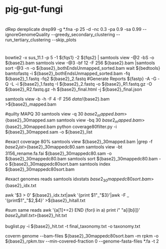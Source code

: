 # pig-gut-fungi

#
dRep dereplicate drep99 -g *.fna -p 25  -d  -nc 0.3 -pa 0.9 -sa 0.99 --ignoreGenomeQuality --greedy_secondary_clustering  --run_tertiary_clustering   --skip_plots

#


bowtie2 -x sus_11.1 -p 5  -1 ${fqs1} -2 ${fqs2} | samtools view -@2 -bS -o ${base2}.bam
samtools view -@3  -bf 12 -F 256 ${base2}.bam |samtools sort  -@3 -n  -o ${base2}_bothEndsUnmapped_sorted.bam
wait
${bedtools} bamtofastq -i ${base2}_bothEndsUnmapped_sorted.bam -fq ${base2}_1.fastq -fq2 ${base2}_2.fastq
#Generate Reports
${fastp} -A -G -Q -L -i ${base2}_1.fastq  -I ${base2}_2.fastq  -o ${base2}_R1.fastq.gz   -O ${base2}_R2.fastq.gz   -h ${base2}_final.html  -j ${base2}_final.json


samtools view -b -h -F 4 -F  256  ${data}/${base2}.bam >${base2}_mapped.bam

#quilty MAPQ 30
samtools view -q 30 ${base2}_mapped.bam >${base2}_30mapped.sam
samtools view -bq 30 ${base2}_mapped.bam >${base2}_30mapped.bam
python coverage80filter.py -i  ${base2}_30mapped.sam -o ${base2}_list

#exact coverage 80%
samtools view  ${base2}_30mapped.bam |grep -f  ${base2}_list >${base2}_30mappedc80.sam
samtools view -bt  3156_rename.fa.fai  ${base2}_30mappedc80.sam -o ${base2}_30mappedc80.bam
samtools sort ${base2}_30mappedc80.bam -o  ${base2}_30mappedc80sort.bam
samtools index ${base2}_30mappedc80sort.bam

#exact genomes reads
samtools idxstats  ${base2}_30mappedc80sort.bam >${base2}_idx.txt

awk '$3 > 0'  ${base2}_idx.txt|awk '{print $1"_"$3}'|awk -F _ '{print$1"_"$2,$4}' >${base2}_hitall.txt

#sum same reads
awk '{a[$1]+=$2} END {for(i in a) print i" "a[i]b[i]}' ${base2}_hitall.txt >${base2}_hit.txt

buglist.py -i  ${base2}_hit.txt -t final_taxonomy.txt  -o taxonomy.txt


coverm genome --bam-files   ${base2}_30mappedc80sort.bam  -m rpkm -o ${base2}_rpkm.tsv --min-covered-fraction 0 --genome-fasta-files   *.fa   -t 2
